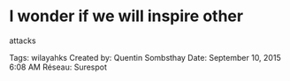# I wonder if we will inspire other
attacks

Tags: wilayahks
Created by: Quentin Sombsthay
Date: September 10, 2015 6:08 AM
Réseau: Surespot